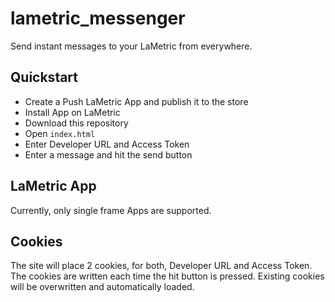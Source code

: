 # lametric_messenger
Send instant messages to your LaMetric from everywhere. 

## Quickstart
- Create a Push LaMetric App and publish it to the store
- Install App on LaMetric
- Download this repository
- Open `index.html`
- Enter Developer URL and Access Token
- Enter a message and hit the send button

## LaMetric App
Currently, only single frame Apps are supported.

## Cookies
The site will place 2 cookies, for both, Developer URL and Access Token. The cookies are written each time the hit button is pressed. Existing cookies will be overwritten and automatically loaded.
